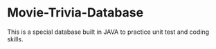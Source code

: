 # Movie-Trivia-Database
This is a special database built in JAVA to practice unit test and coding skills.
